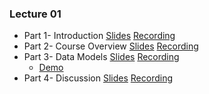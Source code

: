 ### Lecture 01

- Part 1- Introduction [Slides](https://lor.instructure.com/resources/11eb4f7c3a8344049c99f027cb72a3b6?shared)  [Recording]()
- Part 2- Course Overview [Slides](https://lor.instructure.com/resources/ba302e06753e49d7aacdc62536e8410e?shared)  [Recording]()
- Part 3- Data Models [Slides](https://lor.instructure.com/resources/ea7aaf7a7cd5456c985045979914133b?shared)  [Recording]()
  - [Demo](https://lor.instructure.com/resources/bafc3ec98f6f4de6ae050d451d049823?shared) 
- Part 4- Discussion [Slides](https://lor.instructure.com/resources/26695218f0c849db947081c5455dc145?shared)  [Recording]()

